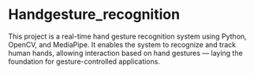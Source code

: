 # Handgesture_recognition
This project is a real-time hand gesture recognition system using Python, OpenCV, and MediaPipe. It enables the system to recognize and track human hands, allowing interaction based on hand gestures — laying the foundation for gesture-controlled applications.
